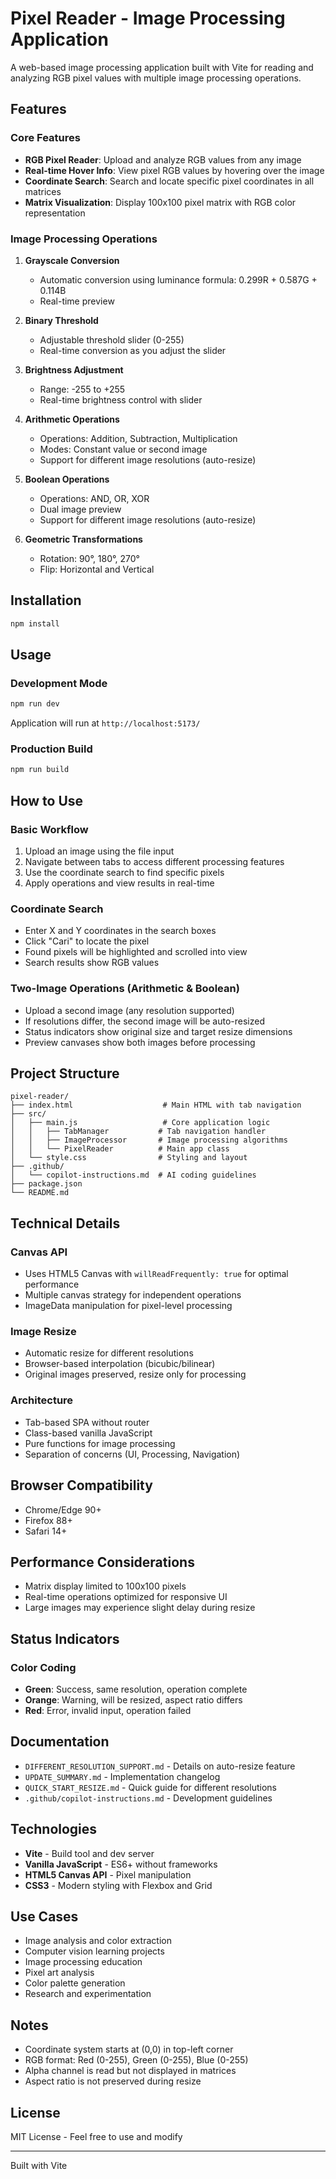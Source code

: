# Pixel Reader - Image Processing Application

A web-based image processing application built with Vite for reading and analyzing RGB pixel values with multiple image processing operations.

## Features

### Core Features

- **RGB Pixel Reader**: Upload and analyze RGB values from any image
- **Real-time Hover Info**: View pixel RGB values by hovering over the image
- **Coordinate Search**: Search and locate specific pixel coordinates in all matrices
- **Matrix Visualization**: Display 100x100 pixel matrix with RGB color representation

### Image Processing Operations

1. **Grayscale Conversion**

   - Automatic conversion using luminance formula: 0.299R + 0.587G + 0.114B
   - Real-time preview

2. **Binary Threshold**

   - Adjustable threshold slider (0-255)
   - Real-time conversion as you adjust the slider

3. **Brightness Adjustment**

   - Range: -255 to +255
   - Real-time brightness control with slider

4. **Arithmetic Operations**

   - Operations: Addition, Subtraction, Multiplication
   - Modes: Constant value or second image
   - Support for different image resolutions (auto-resize)

5. **Boolean Operations**

   - Operations: AND, OR, XOR
   - Dual image preview
   - Support for different image resolutions (auto-resize)

6. **Geometric Transformations**
   - Rotation: 90°, 180°, 270°
   - Flip: Horizontal and Vertical

## Installation

```bash
npm install
```

## Usage

### Development Mode

```bash
npm run dev
```

Application will run at `http://localhost:5173/`

### Production Build

```bash
npm run build
```

## How to Use

### Basic Workflow

1. Upload an image using the file input
2. Navigate between tabs to access different processing features
3. Use the coordinate search to find specific pixels
4. Apply operations and view results in real-time

### Coordinate Search

- Enter X and Y coordinates in the search boxes
- Click "Cari" to locate the pixel
- Found pixels will be highlighted and scrolled into view
- Search results show RGB values

### Two-Image Operations (Arithmetic & Boolean)

- Upload a second image (any resolution supported)
- If resolutions differ, the second image will be auto-resized
- Status indicators show original size and target resize dimensions
- Preview canvases show both images before processing

## Project Structure

```
pixel-reader/
├── index.html                    # Main HTML with tab navigation
├── src/
│   ├── main.js                   # Core application logic
│   │   ├── TabManager           # Tab navigation handler
│   │   ├── ImageProcessor       # Image processing algorithms
│   │   └── PixelReader          # Main app class
│   └── style.css                # Styling and layout
├── .github/
│   └── copilot-instructions.md  # AI coding guidelines
├── package.json
└── README.md
```

## Technical Details

### Canvas API

- Uses HTML5 Canvas with `willReadFrequently: true` for optimal performance
- Multiple canvas strategy for independent operations
- ImageData manipulation for pixel-level processing

### Image Resize

- Automatic resize for different resolutions
- Browser-based interpolation (bicubic/bilinear)
- Original images preserved, resize only for processing

### Architecture

- Tab-based SPA without router
- Class-based vanilla JavaScript
- Pure functions for image processing
- Separation of concerns (UI, Processing, Navigation)

## Browser Compatibility

- Chrome/Edge 90+
- Firefox 88+
- Safari 14+

## Performance Considerations

- Matrix display limited to 100x100 pixels
- Real-time operations optimized for responsive UI
- Large images may experience slight delay during resize

## Status Indicators

### Color Coding

- **Green**: Success, same resolution, operation complete
- **Orange**: Warning, will be resized, aspect ratio differs
- **Red**: Error, invalid input, operation failed

## Documentation

- `DIFFERENT_RESOLUTION_SUPPORT.md` - Details on auto-resize feature
- `UPDATE_SUMMARY.md` - Implementation changelog
- `QUICK_START_RESIZE.md` - Quick guide for different resolutions
- `.github/copilot-instructions.md` - Development guidelines

## Technologies

- **Vite** - Build tool and dev server
- **Vanilla JavaScript** - ES6+ without frameworks
- **HTML5 Canvas API** - Pixel manipulation
- **CSS3** - Modern styling with Flexbox and Grid

## Use Cases

- Image analysis and color extraction
- Computer vision learning projects
- Image processing education
- Pixel art analysis
- Color palette generation
- Research and experimentation

## Notes

- Coordinate system starts at (0,0) in top-left corner
- RGB format: Red (0-255), Green (0-255), Blue (0-255)
- Alpha channel is read but not displayed in matrices
- Aspect ratio is not preserved during resize

## License

MIT License - Feel free to use and modify

---

Built with Vite